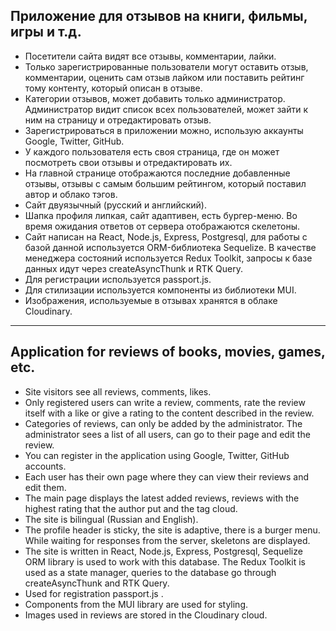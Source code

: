 ## Приложение для отзывов на книги, фильмы, игры и т.д.
- Посетители сайта видят все отзывы, комментарии, лайки. 
- Только зарегистрированные пользователи могут оставить отзыв, комментарии, оценить сам отзыв лайком или поставить рейтинг тому контенту, который описан в отзыве. 
- Категории отзывов, может добавить только администратор. Администратор видит список всех пользователей, может зайти к ним на страницу и отредактировать отзыв.
- Зарегистрироваться в приложении можно, использую аккаунты Google, Twitter, GitHub. 
- У каждого пользователя есть своя страница, где он может посмотреть свои отзывы и отредактировать их.
- На главной странице отображаются последние добавленные отзывы, отзывы с самым большим рейтингом, который поставил автор и облако тэгов. 
- Сайт двуязычный (русский и английский). 
- Шапка профиля липкая, сайт адаптивен, есть бургер-меню. Во время ожидания ответов от сервера отображаются скелетоны. 
- Сайт написан на React, Node.js, Express, Postgresql, для работы с базой данной используется ORM-библиотека Sequelize. В качестве менеджера состояний используется Redux Toolkit, запросы к базе данных идут через createAsyncThunk и RTK Query. 
- Для регистрации используется passport.js. 
- Для стилизации используется компоненты из библиотеки MUI. 
- Изображения, используемые в отзывах хранятся в облаке Cloudinary.

---


## Application for reviews of books, movies, games, etc.
- Site visitors see all reviews, comments, likes. 
- Only registered users can write a review, comments, rate the review itself with a like or give a rating to the content described in the review.
- Categories of reviews, can only be added by the administrator. The administrator sees a list of all users, can go to their page and edit the review.
- You can register in the application using Google, Twitter, GitHub accounts. 
- Each user has their own page where they can view their reviews and edit them.
- The main page displays the latest added reviews, reviews with the highest rating that the author put and the tag cloud. 
- The site is bilingual (Russian and English). 
- The profile header is sticky, the site is adaptive, there is a burger menu. While waiting for responses from the server, skeletons are displayed. 
- The site is written in React, Node.js, Express, Postgresql, Sequelize ORM library is used to work with this database. The Redux Toolkit is used as a state manager, queries to the database go through createAsyncThunk and RTK Query. 
- Used for registration passport.js . 
- Components from the MUI library are used for styling. 
- Images used in reviews are stored in the Cloudinary cloud.
